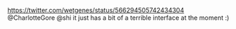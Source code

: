 https://twitter.com/wetgenes/status/566294505742434304 @CharlotteGore @shi it just has a bit of a terrible interface at the moment :)